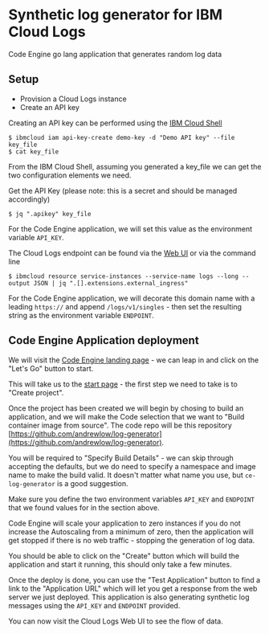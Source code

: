 # Synthetic log generator for IBM Cloud Logs

Code Engine go lang application that generates random log data

## Setup

- Provision a Cloud Logs instance
- Create an API key

Creating an API key can be performed using the [IBM Cloud Shell](https://cloud.ibm.com/shell)

```
$ ibmcloud iam api-key-create demo-key -d "Demo API key" --file key_file
$ cat key_file
```

From the IBM Cloud Shell, assuming you generated a key_file we can get the two configuration elements we need. 

Get the API Key (please note: this is a secret and should be managed accordingly)
```
$ jq ".apikey" key_file
```

For the Code Engine application, we will set this value as the environment variable `API_KEY`.

The Cloud Logs endpoint can be found via the [Web UI](https://cloud.ibm.com/observe/logging) or via the command line
```
$ ibmcloud resource service-instances --service-name logs --long --output JSON | jq ".[].extensions.external_ingress"
```

For the Code Engine application, we will decorate this domain name with a leading `https://` and append `/logs/v1/singles` - then set the resulting string as the environment variable `ENDPOINT`.

## Code Engine Application deployment

We will visit the [Code Engine landing page](https://cloud.ibm.com/codeengine/overview) - we can leap in and click on the "Let's Go" button to start.

This will take us to the [start page](https://cloud.ibm.com/codeengine/create/start) - the first step we need to take is to "Create project".

Once the project has been created we will begin by chosing to build an application, and we will make the Code selection that we want to "Build container image from source". The code repo will be this repository [https://github.com/andrewlow/log-generator](https://github.com/andrewlow/log-generator).

You will be required to "Specify Build Details" - we can skip through accepting the defaults, but we do need to specify a namespace and image name to make the build valid. It doesn't matter what name you use, but `ce-log-generator` is a good suggestion.

Make sure you define the two environment variables `API_KEY` and `ENDPOINT` that we found values for in the section above.

Code Engine will scale your application to zero instances if you do not increase the Autoscaling from a minimum of zero, then the application will get stopped if there is no web traffic - stopping the generation of log data.

You should be able to click on the "Create" button which will build the application and start it running, this should only take a few minutes.

Once the deploy is done, you can use the "Test Application" button to find a link to the "Application URL" which will let you get a response from the web server we just deployed. This application is also generating synthetic log messages using the `API_KEY` and `ENDPOINT` provided.

You can now visit the Cloud Logs Web UI to see the flow of data.
